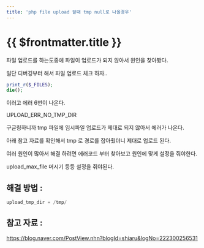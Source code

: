 ```yaml
---
title: 'php file upload 할때 tmp null로 나올경우'
---
```


# {{ $frontmatter.title }}



파일 업로드를 하는도중에 파일이 업로드가 되지 않아서 원인을 찾아봤다.

일단 디버깅부터 해서 파일 업로드 체크 하자..

 ```php
 print_r($_FILES);
 die();
 ```


이러고 에러 6번이 나온다.

UPLOAD_ERR_NO_TMP_DIR

 
구글링하니까 tmp 파일에 임시파일 업로드가 제대로 되지 않아서 에러가 나온다.

아래 참고 자료를 확인해서 tmp 로 경로를 잡아줬더니 제대로 업로드 된다.

 
여러 원인이 많아서 해결 하려면 에러코드 부터 찾아보고 원인에 맞게 설정을 줘야한다.

upload_max_file 머시기 등등 설정을 줘야된다.



## 해결 방법 :

 ```php
upload_tmp_dir = /tmp/
```

## 참고 자료 :
 
https://blog.naver.com/PostView.nhn?blogId=shiaru&logNo=222300256531